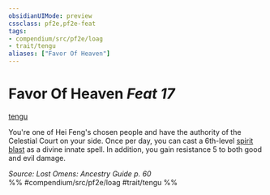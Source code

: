 ```yaml
---
obsidianUIMode: preview
cssclass: pf2e,pf2e-feat
tags:
- compendium/src/pf2e/loag
- trait/tengu
aliases: ["Favor Of Heaven"]
---
```

# Favor Of Heaven  *Feat 17*  
[tengu](rules/traits/tengu-b1.md "Tengu Ancestry & Heritage Trait")  


You're one of Hei Feng's chosen people and have the authority of the Celestial Court on your side. Once per day, you can cast a 6th-level [spirit blast](compendium/spells/spirit-blast.md) as a divine innate spell. In addition, you gain resistance 5 to both good and evil damage.

*Source: Lost Omens: Ancestry Guide p. 60*  
%% #compendium/src/pf2e/loag #trait/tengu %%